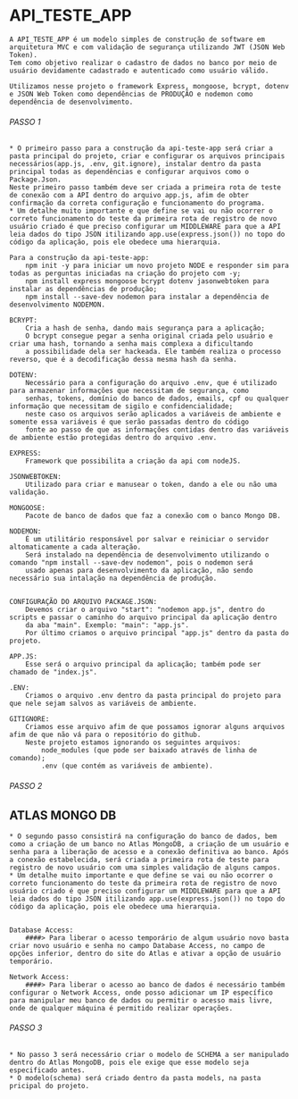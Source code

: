 # API_TESTE_APP

    A API_TESTE_APP é um modelo simples de construção de software em arquitetura MVC e com validação de segurança utilizando JWT (JSON Web Token).
    Tem como objetivo realizar o cadastro de dados no banco por meio de usuário devidamente cadastrado e autenticado como usuário válido.

    Utilizamos nesse projeto o framework Express, mongoose, bcrypt, dotenv e JSON Web Token como dependências de PRODUÇÃO e nodemon como dependência de desenvolvimento.

###### PASSO 1 ######
    * O primeiro passo para a construção da api-teste-app será criar a pasta principal do projeto, criar e configurar os arquivos principais necessários(app.js, .env, git.ignore), instalar dentro da pasta principal todas as dependências e configurar arquivos como o Package.Json.
    Neste primeiro passo também deve ser criada a primeira rota de teste de conexão com a API dentro do arquivo app.js, afim de obter confirmação da correta configuração e funcionamento do programa.
    * Um detalhe muito importante e que define se vai ou não ocorrer o correto funcionamento do teste da primeira rota de registro de novo usuário criado é que preciso configurar um MIDDLEWARE para que a API leia dados do tipo JSON itilizando app.use(express.json()) no topo do código da aplicação, pois ele obedece uma hierarquia.

    Para a construção da api-teste-app:
        npm init -y para iniciar um novo projeto NODE e responder sim para todas as perguntas iniciadas na criação do projeto com -y;
        npm install express mongoose bcrypt dotenv jasonwebtoken para instalar as dependências de produção;
        npm install --save-dev nodemon para instalar a dependência de desenvolvimento NODEMON.

    BCRYPT:
        Cria a hash de senha, dando mais segurança para a aplicação;
        O bcrypt consegue pegar a senha original criada pelo usuário e criar uma hash, tornando a senha mais complexa a dificultando
        a possibilidade dela ser hackeada. Ele também realiza o processo reverso, que é a decodificação dessa mesma hash da senha.

    DOTENV:
        Necessário para a configuração do arquivo .env, que é utilizado para armazenar informações que necessitam de segurança, como 
        senhas, tokens, domínio do banco de dados, emails, cpf ou qualquer informação que necessitam de sigilo e confidencialidade; 
        neste caso os arquivos serão aplicados a variáveis de ambiente e somente essa variáveis é que serão passadas dentro do código 
        fonte ao passo de que as informações contidas dentro das variáveis de ambiente estão protegidas dentro do arquivo .env.

    EXPRESS:
        Framework que possibilita a criação da api com nodeJS.

    JSONWEBTOKEN:
        Utilizado para criar e manusear o token, dando a ele ou não uma validação.

    MONGOOSE:
        Pacote de banco de dados que faz a conexão com o banco Mongo DB.

    NODEMON:
        É um utilitário responsável por salvar e reiniciar o servidor altomaticamente a cada alteração.
        Será instalado na dependência de desenvolvimento utilizando o comando "npm install --save-dev nodemon", pois o nodemon será
        usado apenas para desenvolvimento da aplicação, não sendo necessário sua intalação na dependência de produção.


    CONFIGURAÇÃO DO ARQUIVO PACKAGE.JSON:
        Devemos criar o arquivo "start": "nodemon app.js", dentro do scripts e passar o caminho do arquivo principal da aplicação dentro
        da aba "main". Exemplo: "main": "app.js".
        Por último criamos o arquivo principal "app.js" dentro da pasta do projeto.

    APP.JS:
        Esse será o arquivo principal da aplicação; também pode ser chamado de "index.js".          

    .ENV:
        Criamos o arquivo .env dentro da pasta principal do projeto para que nele sejam salvos as variáveis de ambiente.

    GITIGNORE:
        Criamos esse arquivo afim de que possamos ignorar alguns arquivos afim de que não vá para o repositório do github.
        Neste projeto estamos ignorando os seguintes arquivos: 
            node_modules (que pode ser baixado através de linha de comando);
            .env (que contém as variáveis de ambiente).





###### PASSO 2 ######
## ATLAS MONGO DB

    * O segundo passo consistirá na configuração do banco de dados, bem como a criação de um banco no Atlas MongoDB, a criação de um usuário e senha para a liberação de acesso e a conexão definitiva ao banco. Após a conexão estabelecida, será criada a primeira rota de teste para registro de novo usuário com uma simples validação de alguns campos.
    * Um detalhe muito importante e que define se vai ou não ocorrer o correto funcionamento do teste da primeira rota de registro de novo usuário criado é que preciso configurar um MIDDLEWARE para que a API leia dados do tipo JSON itilizando app.use(express.json()) no topo do código da aplicação, pois ele obedece uma hierarquia.


    Database Access:
        ####> Para liberar o acesso temporário de algum usuário novo basta criar novo usuário e senha no campo Database Access, no campo de opções inferior, dentro do site do Atlas e ativar a opção de usuário temporário.

    Network Access:
        ####> Para liberar o acesso ao banco de dados é necessário também configurar o Network Access, onde posso adicionar um IP específico para manipular meu banco de dados ou permitir o acesso mais livre, onde de qualquer máquina é permitido realizar operações.







###### PASSO 3 ######
    * No passo 3 será necessário criar o modelo de SCHEMA a ser manipulado dentro do Atlas MongoDB, pois ele exige que esse modelo seja especificado antes.
    * O modelo(schema) será criado dentro da pasta models, na pasta pricipal do projeto.




